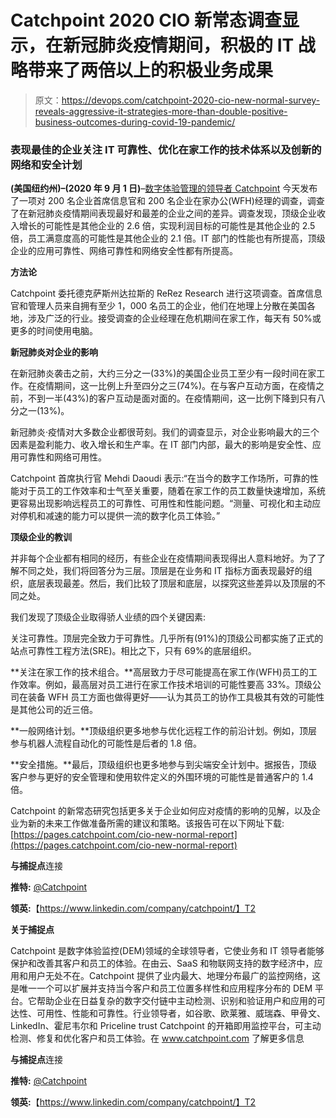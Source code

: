 # Catchpoint 2020 CIO 新常态调查显示，在新冠肺炎疫情期间，积极的 IT 战略带来了两倍以上的积极业务成果

> 原文：<https://devops.com/catchpoint-2020-cio-new-normal-survey-reveals-aggressive-it-strategies-more-than-double-positive-business-outcomes-during-covid-19-pandemic/>

### 表现最佳的企业关注 IT 可靠性、优化在家工作的技术体系以及创新的网络和安全计划

**(美国纽约州)–(2020 年 9 月 1 日)**–[数字体验管理的领导者 Catchpoint](http://www.catchpoint.com/) 今天发布了一项对 200 名企业首席信息官和 200 名企业在家办公(WFH)经理的调查，调查了在新冠肺炎疫情期间表现最好和最差的企业之间的差异。调查发现，顶级企业收入增长的可能性是其他企业的 2.6 倍，实现利润目标的可能性是其他企业的 2.5 倍，员工满意度高的可能性是其他企业的 2.1 倍。IT 部门的性能也有所提高，顶级企业的应用可靠性、网络可靠性和网络安全性都有所提高。

**方法论**

Catchpoint 委托德克萨斯州达拉斯的 ReRez Research 进行这项调查。首席信息官和管理人员来自拥有至少 1，000 名员工的企业，他们在地理上分散在美国各地，涉及广泛的行业。接受调查的企业经理在危机期间在家工作，每天有 50%或更多的时间使用电脑。

**新冠肺炎对企业的影响**

在新冠肺炎袭击之前，大约三分之一(33%)的美国企业员工至少有一段时间在家工作。在疫情期间，这一比例上升至四分之三(74%)。在与客户互动方面，在疫情之前，不到一半(43%)的客户互动是面对面的。在疫情期间，这一比例下降到只有八分之一(13%)。

新冠肺炎·疫情对大多数企业都很苛刻。我们的调查显示，对企业影响最大的三个因素是盈利能力、收入增长和生产率。在 IT 部门内部，最大的影响是安全性、应用可靠性和网络可用性。

Catchpoint 首席执行官 Mehdi Daoudi 表示:“在当今的数字工作场所，可靠的性能对于员工的工作效率和士气至关重要，随着在家工作的员工数量快速增加，系统更容易出现影响远程员工的可靠性、可用性和性能问题。“测量、可视化和主动应对停机和减速的能力可以提供一流的数字化员工体验。”

**顶级企业的教训**

并非每个企业都有相同的经历，有些企业在疫情期间表现得出人意料地好。为了了解不同之处，我们将回答分为三层。顶层是在业务和 IT 指标方面表现最好的组织，底层表现最差。然后，我们比较了顶层和底层，以探究这些差异以及顶层的不同之处。

我们发现了顶级企业取得骄人业绩的四个关键因素:

关注可靠性。顶层完全致力于可靠性。几乎所有(91%)的顶级公司都实施了正式的站点可靠性工程方法(SRE)。相比之下，只有 69%的底层组织。

**关注在家工作的技术组合。**高层致力于尽可能提高在家工作(WFH)员工的工作效率。例如，最高层对员工进行在家工作技术培训的可能性要高 33%。顶级公司在装备 WFH 员工方面也做得更好——认为其员工的协作工具极其有效的可能性是其他公司的近三倍。

**一般网络计划。**顶级组织更多地参与优化远程工作的前沿计划。例如，顶层参与机器人流程自动化的可能性是后者的 1.8 倍。

**安全措施。**最后，顶级组织也更多地参与到尖端安全计划中。据报告，顶级客户参与更好的安全管理和使用软件定义的外围环境的可能性是普通客户的 1.4 倍。

Catchpoint 的新常态研究包括更多关于企业如何应对疫情的影响的见解，以及企业为新的未来工作做准备所需的建议和策略。该报告可在以下网址下载:[https://pages.catchpoint.com/cio-new-normal-report](https://pages.catchpoint.com/cio-new-normal-report)

**与捕捉点**连接

**推特:** [@Catchpoint](https://twitter.com/Catchpoint)

**领英:**【https://www.linkedin.com/company/catchpoint/】T2

**关于捕捉点**

Catchpoint 是数字体验监控(DEM)领域的全球领导者，它使业务和 IT 领导者能够保护和改善其客户和员工的体验。在由云、SaaS 和物联网支持的数字经济中，应用和用户无处不在。Catchpoint 提供了业内最大、地理分布最广的监控网络，这是唯一一个可以扩展并支持当今客户和员工位置多样性和应用程序分布的 DEM 平台。它帮助企业在日益复杂的数字交付链中主动检测、识别和验证用户和应用的可达性、可用性、性能和可靠性。行业领导者，如谷歌、欧莱雅、威瑞森、甲骨文、LinkedIn、霍尼韦尔和 Priceline trust Catchpoint 的开箱即用监控平台，可主动检测、修复和优化客户和员工体验。在 www.catchpoint.com 了解更多信息

**与捕捉点**连接

**推特:** [@Catchpoint](https://twitter.com/Catchpoint)

**领英:**【https://www.linkedin.com/company/catchpoint/】T2